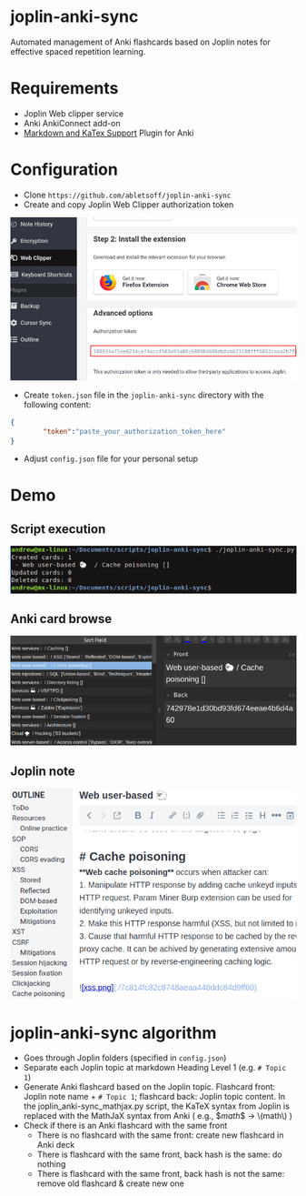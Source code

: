 # joplin-anki-sync
Automated management of Anki flashcards based on Joplin notes for effective spaced repetition learning. 

# Requirements
- Joplin Web clipper service
- Anki AnkiConnect add-on
- [Markdown and KaTex Support](https://ankiweb.net/shared/info/1087328706) Plugin for Anki

# Configuration
- Clone `https://github.com/abletsoff/joplin-anki-sync`
- Create and copy Joplin Web Clipper authorization token

![clipper](https://github.com/abletsoff/joplin-anki-sync/blob/main/images/clipper.png?raw=true)
- Create `token.json` file in the `joplin-anki-sync` directory with the following content:
``` json
{
        "token":"paste_your_authorization_token_here"
}
```
- Adjust `config.json` file for your personal setup

# Demo
## Script execution
![terminal](https://github.com/abletsoff/joplin-anki-sync/blob/main/images/terminal.png?raw=true)

## Anki card browse
![anki](https://github.com/abletsoff/joplin-anki-sync/blob/main/images/anki.png?raw=true)

## Joplin note
![joplin](https://github.com/abletsoff/joplin-anki-sync/blob/main/images/joplin.png?raw=true)

# joplin-anki-sync algorithm 
- Goes through Joplin folders (specified in `config.json`)
- Separate each Joplin topic at markdown Heading Level 1 (e.g. `# Topic 1`) 
- Generate Anki flashcard based on the Joplin topic. Flashcard front: Joplin note name + `# Topic 1`; flashcard back: Joplin topic content. In the joplin_anki-sync_mathjax.py script, the KaTeX syntax from Joplin is replaced with the MathJaX syntax from Anki ( e.g., \$$math\$$ -> \\(math\\) )
- Check if there is an Anki flashcard with the same front
  - There is no flashcard with the same front: create new flashcard in Anki deck
  - There is flashcard with the same front, back hash is the same: do nothing
  - There is flashcard with the same front, back hash is not the same: remove old flashcard & create new one

